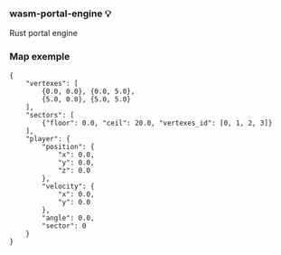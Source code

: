### wasm-portal-engine :bulb:

Rust portal engine

### Map exemple
```
{
	"vertexes": [
		{0.0, 0.0}, {0.0, 5.0},
		{5.0, 0.0}, {5.0, 5.0}
	],
	"sectors": [
		{"floor": 0.0, "ceil": 20.0, "vertexes_id": [0, 1, 2, 3]}
	],
	"player": {
		"position": {
			"x": 0.0,
			"y": 0.0,
			"z": 0.0
		},
		"velocity": {
			"x": 0.0,
			"y": 0.0
		},
		"angle": 0.0,
		"sector": 0
	}
}
```

